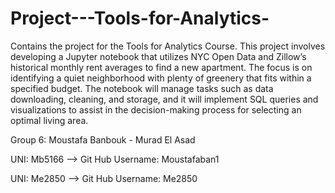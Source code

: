 # Project---Tools-for-Analytics-
Contains the project for the Tools for Analytics Course. This project involves developing a Jupyter notebook that utilizes NYC Open Data and Zillow’s historical monthly rent averages to find a new apartment. The focus is on identifying a quiet neighborhood with plenty of greenery that fits within a specified budget. The notebook will manage tasks such as data downloading, cleaning, and storage, and it will implement SQL queries and visualizations to assist in the decision-making process for selecting an optimal living area.

Group 6: Moustafa Banbouk - Murad El Asad

UNI: Mb5166 --> Git Hub Username: Moustafaban1

UNI: Me2850 --> Git Hub Username: Me2850
